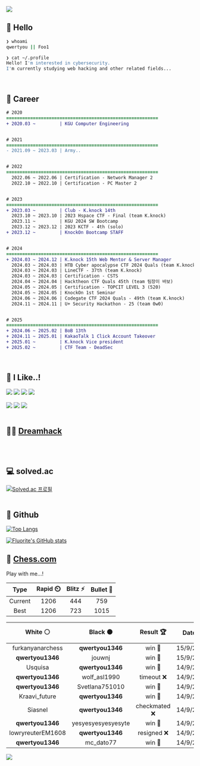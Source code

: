 <div align=left>
  <img src="https://capsule-render.vercel.app/api?type=waving&height=300&color=00f0e0&text=•⩊•" />
<br>

## 👋 Hello
```zsh
❯ whoami
qwertyou || Foo1

❯ cat ~/.profile
Hello! I'm interested in cybersecurity.
I'm currently studying web hacking and other related fields...
```
<br>
  
## 🌱 Career
```diff
# 2020
=========================================================
+ 2020.03 ~         | KGU Computer Engineering


# 2021
=========================================================
- 2021.09 ~ 2023.03 | Army..


# 2022
=========================================================
  2022.06 ~ 2022.06 | Certification - Network Manager 2
  2022.10 ~ 2022.10 | Certification - PC Master 2


# 2023
=========================================================
+ 2023.03 ~         | Club - K.knock 14th
  2023.10 ~ 2023.10 | 2023 Hspace CTF - Final (team K.knock)
  2023.11 ~         | KGU 2024 SW Bootcamp
  2023.12 ~ 2023.12 | 2023 KCTF - 4th (solo)
+ 2023.12 ~         | KnockOn Bootcamp STAFF


# 2024
=========================================================
+ 2024.03 ~ 2024.12 | K.knock 15th Web Mentor & Server Manager
  2024.03 ~ 2024.03 | HTB Cyber apocalypse CTF 2024 Quals (team K.knock)
  2024.03 ~ 2024.03 | LineCTF - 37th (team K.knock)
  2024.03 ~ 2024.03 | Certification - CSTS
  2024.04 ~ 2024.04 | Hacktheon CTF Quals 45th (team 팀장이 바보)
  2024.05 ~ 2024.05 | Certification - TOPCIT LEVEL 3 (520)
  2024.05 ~ 2024.05 | KnockOn 1st Seminar
  2024.06 ~ 2024.06 | Codegate CTF 2024 Quals - 49th (team K.knock)
  2024.11 ~ 2024.11 | U+ Security Hackathon - 25 (team 0w0)


# 2025
=========================================================
+ 2024.06 ~ 2025.02 | BoB 13th
+ 2024.11 ~ 2025.01 | KakaoTalk 1 Click Account Takeover
+ 2025.01 ~         | K.knock Vice president
+ 2025.02 ~         | CTF Team - DeadSec
```
<br>

## 🔨 I Like..!
<img src="https://img.shields.io/badge/Java-ED8B00?style=for-the-badge&logo=openjdk&logoColor=white">
<img src="https://img.shields.io/badge/python-3776AB?style=for-the-badge&logo=python&logoColor=white">
<img src="https://img.shields.io/badge/PHP-777BB4?style=for-the-badge&logo=php&logoColor=white">
<img src="https://img.shields.io/badge/Node.js-43853D?style=for-the-badge&logo=node.js&logoColor=white">
<br><br>
<img src="https://img.shields.io/badge/linux-FCC624?style=for-the-badge&logo=linux&logoColor=black"> 
<img src="https://img.shields.io/badge/docker-%230db7ed.svg?style=for-the-badge&logo=docker&logoColor=white">
<img src="https://img.shields.io/badge/GIT-E44C30?style=for-the-badge&logo=git&logoColor=white">
<br><br>

## 👨‍💻 [Dreamhack](https://dreamhack.io/users/40186)
<br><br>


## 💻 solved.ac
[![Solved.ac
프로필](http://mazassumnida.wtf/api/v2/generate_badge?boj=qwertyou)](https://solved.ac/qwertyou)
<br><br>

## 🚀 Github
[![Top Langs](https://github-readme-stats.vercel.app/api/top-langs/?username=qw3rtyou&layout=compact)](https://github.com/qw3rtyou/github-readme-stats)

[![Fluorite's GitHub stats](https://github-readme-stats.vercel.app/api?username=qw3rtyou)](https://github.com/anuraghazra/github-readme-stats)

## 🏁 [Chess.com](https://www.chess.com/)
Play with me...!
<!--START_SECTION:chessStats-->
<!-- Automatically generated with https://github.com/Balastrong/chess-stats-action -->

| Type | Rapid ⏲️ | Blitz ⚡ | Bullet 🔫 |
|:---:|:---:|:---:|:---:|
| Current | 1206 | 444 | 759 |
| Best | 1206 | 723 | 1015 |

| White ⚪ | Black ⚫ | Result 🏆 | Date 📅 | Position 🗺️ | Type 🕕 |
|:---:|:---:|:---:|:---:|:---:|:---:|
| furkanyanarchess | **qwertyou1346** | win 🥇 | 15/9/2025 | <a href="http://www.ee.unb.ca/cgi-bin/tervo/fen.pl?select=8/6q1/8/7K/5k2/8/8/8 w - - 22 64">Link</a> | Blitz |
| **qwertyou1346** | jouwnj | win 🥇 | 15/9/2025 | <a href="http://www.ee.unb.ca/cgi-bin/tervo/fen.pl?select=2r5/2qk1Q2/p2p2p1/1p1Pp1B1/4P3/8/P4PP1/5RK1 b - - 9 34">Link</a> | Blitz |
| Usquisa | **qwertyou1346** | win 🥇 | 14/9/2025 | <a href="http://www.ee.unb.ca/cgi-bin/tervo/fen.pl?select=2kr1b1r/ppp1pppp/5n2/5b2/N1q5/5NB1/PPn1KPPP/R4B1R w - - 0 14">Link</a> | Blitz |
| **qwertyou1346** | wolf_asl1990 | timeout ❌ | 14/9/2025 | <a href="http://www.ee.unb.ca/cgi-bin/tervo/fen.pl?select=8/5pk1/5p1p/5P2/2r4P/8/5PK1/R7 w - - 0 39">Link</a> | Blitz |
| **qwertyou1346** | Svetlana751010 | win 🥇 | 14/9/2025 | <a href="http://www.ee.unb.ca/cgi-bin/tervo/fen.pl?select=r4kr1/ppp2p2/3b1p2/4p3/4P2R/1P6/PBP1B1PP/2K4R w - - 5 20">Link</a> | Blitz |
| Kraavi_future | **qwertyou1346** | win 🥇 | 14/9/2025 | <a href="http://www.ee.unb.ca/cgi-bin/tervo/fen.pl?select=r3k2r/ppp2ppp/8/4pb2/8/P4P2/RPnn2PP/2N2q1K w kq - 0 19">Link</a> | Blitz |
| Siasnel | **qwertyou1346** | checkmated ❌ | 14/9/2025 | <a href="http://www.ee.unb.ca/cgi-bin/tervo/fen.pl?select=4Q1k1/2p2ppp/1p3b2/p7/2Pp4/3P4/PPK2PbP/8 b - - 1 25">Link</a> | Blitz |
| **qwertyou1346** | yesyesyesyesyesyte | win 🥇 | 14/9/2025 | <a href="http://www.ee.unb.ca/cgi-bin/tervo/fen.pl?select=r1bB4/pp2Nkpp/5p2/3p4/8/N7/PP3PPP/n3R1K1 w - d6 0 22">Link</a> | Blitz |
| lowryreuterEM1608 | **qwertyou1346** | resigned ❌ | 14/9/2025 | <a href="http://www.ee.unb.ca/cgi-bin/tervo/fen.pl?select=rn5Q/p3p3/2p2kp1/8/3q4/3P4/PP3PP1/R1B2RK1 b - - 2 22">Link</a> | Blitz |
| **qwertyou1346** | mc_dato77 | win 🥇 | 14/9/2025 | <a href="http://www.ee.unb.ca/cgi-bin/tervo/fen.pl?select=8/2p2Q2/2Bp4/3Ppk2/3r1b2/1K6/2P5/8 b - - 0 48">Link</a> | Rapid |

<!--END_SECTION:chessStats-->


<img src="https://capsule-render.vercel.app/api?type=waving&color=00f0e0&height=150&section=footer" />
</div>


